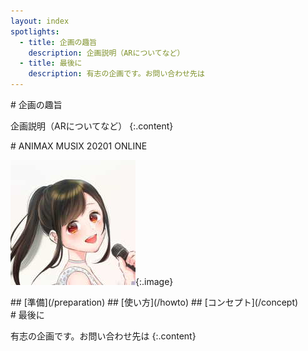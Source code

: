 ```yaml
---
layout: index
spotlights:
  - title: 企画の趣旨
    description: 企画説明（ARについてなど）
  - title: 最後に
    description: 有志の企画です。お問い合わせ先は
---
```


<section class="spotlight" markdown="1">
# 企画の趣旨

企画説明（ARについてなど）
{:.content}
</section>

<section class="spotlight" markdown="1">
# ANIMAX MUSIX 20201 ONLINE

![イラスト](assets/images/animax-illust.jpg){:.image}

  <div class="content" markdown="1">
## [準備](/preparation)
## [使い方](/howto)
## [コンセプト](/concept)
  </div>
</section>

<section class="spotlight" markdown="1">
# 最後に

有志の企画です。お問い合わせ先は
{:.content}
</section>
